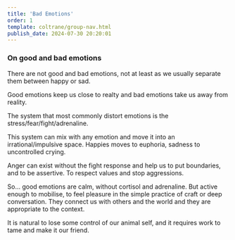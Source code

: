 ```yaml
---
title: 'Bad Emotions'
order: 1
template: coltrane/group-nav.html
publish_date: 2024-07-30 20:20:01
---
```



### On good and bad emotions

There are not good and bad emotions, not at least as we usually separate them  between happy or sad.

Good emotions keep us close to realty and bad emotions take us away from reality.

The system that most commonly distort emotions is the stress/fear/fight/adrenaline.

This system can mix with any emotion and move it into an irrational/impulsive space. Happies moves to euphoria, sadness to uncontrolled crying.

Anger can exist without the fight response and help us to put boundaries, and to be assertive. To respect values and stop aggressions.

So… good emotions are calm, without cortisol and adrenaline. But active enough to mobilise, to feel pleasure in the simple practice of craft or deep conversation. They connect us with others and the world and they are appropriate to the context.

It is natural to lose some control of our animal self, and it requires work to tame  and make it our friend.